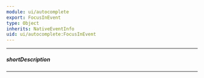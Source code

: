 ```yaml
---
module: ui/autocomplete
export: FocusInEvent
type: Object
inherits: NativeEventInfo
uid: ui/autocomplete:FocusInEvent
---
```

---
##### shortDescription
<!-- Description goes here -->

---
<!-- Description goes here -->